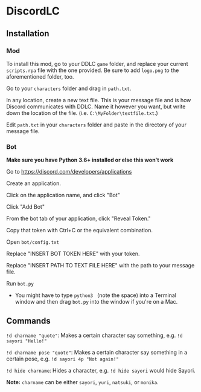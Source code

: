 # DiscordLC
 
## Installation

### Mod

To install this mod, go to your DDLC `game` folder, and replace your current `scripts.rpa` file with the one provided. Be sure to add `logo.png` to the aforementioned folder, too.

Go to your `characters` folder and drag in `path.txt`.

In any location, create a new text file. This is your message file and is how Discord communicates with DDLC. Name it however you want, but write down the location of the file. (i.e. `C:\MyFolder\textfile.txt`.)

Edit `path.txt` in your `characters` folder and paste in the directory of your message file.

### Bot

**Make sure you have Python 3.6+ installed or else this won't work**

Go to https://discord.com/developers/applications

Create an application.

Click on the application name, and click "Bot"

Click "Add Bot"

From the bot tab of your application, click "Reveal Token."

Copy that token with Ctrl+C or the equivalent combination.

Open `bot/config.txt`

Replace "INSERT BOT TOKEN HERE" with your token.

Replace "INSERT PATH TO TEXT FILE HERE" with the path to your message file.

Run `bot.py`

* You might have to type `python3 ` (note the space) into a Terminal window and then drag `bot.py` into the window if you're on a Mac.

## Commands

`!d charname "quote"`: Makes a certain character say something, e.g. `!d sayori "Hello!"`

`!d charname pose "quote"`: Makes a certain character say something in a certain pose, e.g. `!d sayori 4p "Not again!"`

`!d hide charname`: Hides a character, e.g. `!d hide sayori` would hide Sayori.


**Note:** `charname` can be either `sayori`, `yuri`, `natsuki`, or `monika`.
